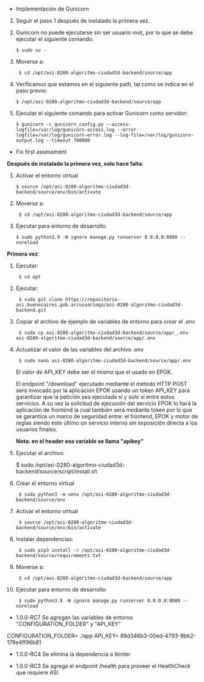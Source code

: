 - Implementación de Gunicorn

1. Seguir el paso 1 después de instalado la primera vez.

1. Gunicorn no puede ejecutarse sin ser usuario root, por lo que se debe ejecutar el siguiente comando:

       $ sudo su -

1. Moverse a:

        $ cd /opt/asi-0280-algoritmo-ciudad3d-backend/source/app

1. Verificamos que estamos en el siguiente path, tal como se indica en el paso previo:

       $ /opt/asi-0280-algoritmo-ciudad3d-backend/source/app

1. Ejecutar el siguiente comando para activar Gunicorn como servidor:

       $ gunicorn -c gunicorn_config.py --access-logfile=/var/log/gunicorn-access.log --error-logfile=/var/log/gunicorn-error.log --log-file=/var/log/gunicorn-output.log --timeout 700000

- Fix first assessment

**Después de instalado la primera vez, solo hace falta**:

1.  Activar el entorno virtual

        $ source /opt/asi-0280-algoritmo-ciudad3d-backend/source/env/bin/activate

1. Moverse a:

        $ cd /opt/asi-0280-algoritmo-ciudad3d-backend/source/app

1.  Ejecutar para entorno de desarrollo:

        $ sudo python3.9 -W ignore manage.py runserver 0.0.0.0:8080 --noreload

**Primera vez**:

1. Ejecutar:

        $ cd opt

1. Ejecutar:

        $ sudo git clone https://repositorio-asi.buenosaires.gob.ar/usuarioqa/asi-0280-algoritmo-ciudad3d-backend.git

1. Copiar el archivo de ejemplo de variables de entorno para crear el .env

        $ sudo cp asi-0280-algoritmo-ciudad3d-backend/source/app/_.env asi-0280-algoritmo-ciudad3d-backend/source/app/.env

1. Actualizar el valor de las variables del archivo .env

        $ sudo nano asi-0280-algoritmo-ciudad3d-backend/source/app/.env

    El valor de API_KEY debe ser el mismo que el usado en EPOK.

    El endpoint "/download" ejecutado mediante el método HTTP POST será invocado por la aplicación EPOK usando un token API_KEY para garantizar que la petición sea ejecutada si y solo si entre estos servicios. A su vez la solicitud de ejecución del servicio EPOK lo hará la aplicación de frontend la cual también será mediante token por lo que se garantiza un marco de seguridad entre: el frontend, EPOK y motor de reglas siendo este último un servicio interno sin exposición directa a los usuarios finales.

    **Nota: en el header esa variable se llama "apikey"**

1. Ejecutar el archivo:

      $ sudo /opt/asi-0280-algoritmo-ciudad3d-backend/source/script/install.sh

1. Crear el entorno virtual

        $ sudo python3 -m venv /opt/asi-0280-algoritmo-ciudad3d-backend/source/env

1. Activar el entorno virtual

        $ source /opt/asi-0280-algoritmo-ciudad3d-backend/source/env/bin/activate

1. Instalar dependencias:

        $ sudo pip3 install -r /opt/asi-0280-algoritmo-ciudad3d-backend/source/requirements.txt

1. Moverse a:

        $ cd /opt/asi-0280-algoritmo-ciudad3d-backend/source/app

1. Ejecutar para entorno de desarrollo:

        $ sudo python3.9 -W ignore manage.py runserver 0.0.0.0:8080 --noreload

- 1.0.0-RC7
Se agregan las variables de entorno "CONFIGURATION_FOLDER" y "API_KEY"

CONFIGURATION_FOLDER= ./app
API_KEY= 88d346b3-00ed-4793-8bb2-179e4ff96b81



- 1.0.0-RC4
Se elimina la dependencia a tkinter

- 1.0.0-RC3
Se agrega el endpoint /health para proveer el HealthCheck que requiere ASI

